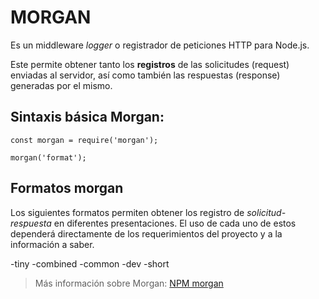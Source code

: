 # **MORGAN**

Es un middleware *logger* o registrador de peticiones HTTP para Node.js.

Este permite obtener tanto los **registros** de las solicitudes (request) enviadas al servidor, así como también las respuestas (response) generadas por el mismo.

## **Sintaxis básica Morgan:**

`const morgan = require('morgan');`  

`morgan('format');`

## **Formatos morgan**

Los siguientes formatos permiten obtener los registro de *solicitud-respuesta* en diferentes presentaciones. El uso de cada uno de estos dependerá directamente de los requerimientos del proyecto y a la información a saber.

-tiny
-combined
-common
-dev
-short

> Más información sobre Morgan: [NPM morgan](https://www.npmjs.com/package/morgan)
